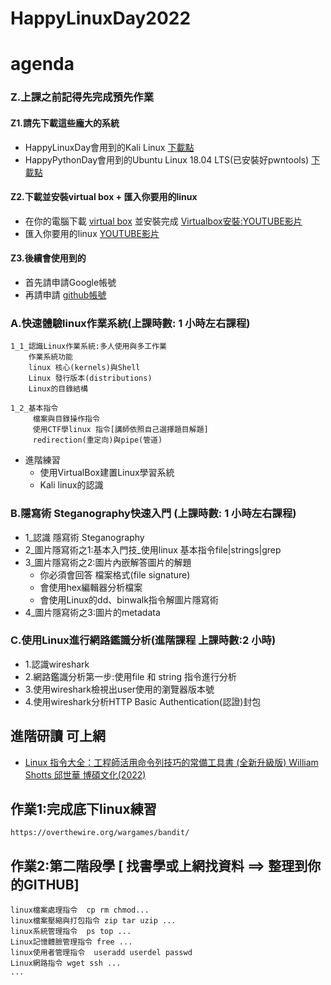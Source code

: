 # HappyLinuxDay2022

# agenda
### Z.上課之前記得先完成預先作業
#### Z1.請先下載這些龐大的系統
- HappyLinuxDay會用到的Kali Linux [下載點](https://drive.google.com/file/d/1m620Z7KAOSUOLdFH92FYLE2NINb-vJsn/view?usp=sharing)
- HappyPythonDay會用到的Ubuntu Linux 18.04 LTS(已安裝好pwntools)  [下載點](https://drive.google.com/file/d/1aP-qCFP6jKsGYXtKy9ahwZleQSENEi7C/view?usp=sharing)

#### Z2.下載並安裝virtual box + 匯入你要用的linux
- 在你的電腦下載 [virtual box](https://www.virtualbox.org/wiki/Downloads) 並安裝完成 [Virtualbox安裝:YOUTUBE影片](https://youtu.be/FC0CX71aGnc)
- 匯入你要用的linux  [YOUTUBE影片](https://youtu.be/GTpQR7fZcwE)

#### Z3.後續會使用到的
- 首先請申請Google帳號
- 再請申請 [github帳號](https://github.com/)

### A.快速體驗linux作業系統(上課時數: 1 小時左右課程)
```
1_1_認識Linux作業系統:多人使用與多工作業
    作業系統功能
    linux 核心(kernels)與Shell
    Linux 發行版本(distributions)
    Linux的目錄結構
   
1_2_基本指令
     檔案與目錄操作指令
     使用CTF學linux 指令[講師依照自己選擇題目解題]
     redirection(重定向)與pipe(管道)
```
- 進階練習
  - 使用VirtualBox建置Linux學習系統
  - Kali linux的認識
### B.隱寫術 Steganography快速入門 (上課時數: 1 小時左右課程)

- 1_認識 隱寫術 Steganography 
- 2_圖片隱寫術之1:基本入門技_使用linux 基本指令file|strings|grep
- 3_圖片隱寫術之2:圖片內嵌解答圖片的解題
  - 你必須會回答 檔案格式(file signature)
  - 會使用hex編輯器分析檔案
  - 會使用Linux的dd、binwalk指令解圖片隱寫術
- 4_圖片隱寫術之3:圖片的metadata    

### C.使用Linux進行網路鑑識分析(進階課程 上課時數:2 小時)
- 1.認識wireshark
- 2.網路鑑識分析第一步:使用file 和 string 指令進行分析
- 3.使用wireshark檢視出user使用的瀏覽器版本號
- 4.使用wireshark分析HTTP Basic Authentication(認證)封包







## 進階研讀 可上網
- [Linux 指令大全：工程師活用命令列技巧的常備工具書 (全新升級版) William Shotts 邱世華  博碩文化(2022)](https://www.tenlong.com.tw/products/9786263331075?list_name=srh)


## 作業1:完成底下linux練習
```
https://overthewire.org/wargames/bandit/
```
## 作業2:第二階段學 [ 找書學或上網找資料 ==> 整理到你的GITHUB]
```
linux檔案處理指令  cp rm chmod...
linux檔案壓縮與打包指令 zip tar uzip ...
linux系統管理指令  ps top ...
Linux記憶體臉管理指令 free ...
linux使用者管理指令  useradd userdel passwd
Linux網路指令 wget ssh ...
...

